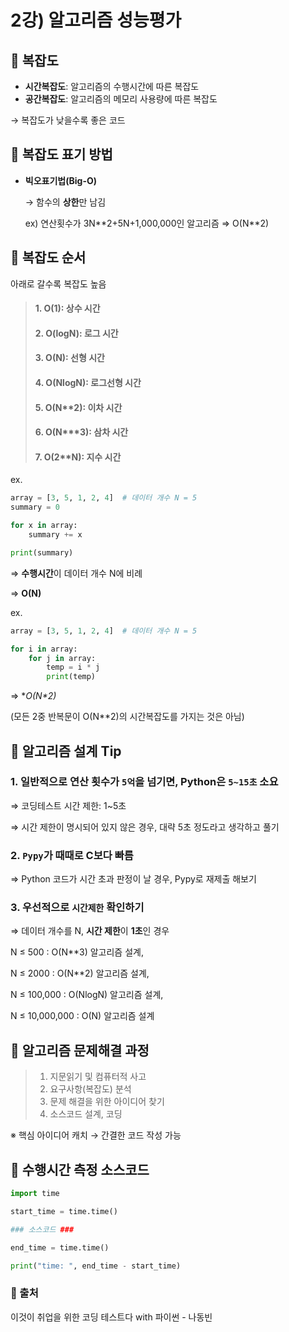 # 2강) 알고리즘 성능평가


## 📍 복잡도

- **시간복잡도**: 알고리즘의 수행시간에 따른 복잡도
- **공간복잡도**: 알고리즘의 메모리 사용량에 따른 복잡도

→ 복잡도가 낮을수록 좋은 코드

## 📍 복잡도 표기 방법

- **빅오표기법(Big-O)**

  → 함수의 **상한**만 남김

  ex) 연산횟수가 3N\**2+5N+1,000,000인 알고리즘 ⇒ O(N**2)


## 📍 복잡도 순서

아래로 갈수록 복잡도 높음

> #### 1. O(1): 상수 시간
> #### 2. O(logN): 로그 시간
> #### 3. O(N): 선형 시간
> #### 4. O(NlogN): 로그선형 시간
> #### 5. O(N**2): 이차 시간
> #### 6. O(N***3): 삼차 시간
> #### 7. O(2**N): 지수 시간

ex.

```python
array = [3, 5, 1, 2, 4]  # 데이터 개수 N = 5
summary = 0

for x in array:
	summary += x

print(summary)
```

⇒ **수행시간**이 데이터 개수 N에 비례

⇒ **O(N)**

ex.

```python
array = [3, 5, 1, 2, 4]  # 데이터 개수 N = 5

for i in array:
	for j in array:
		temp = i * j
		print(temp)
```

⇒ **O(N\**2)**

(모든 2중 반복문이 O(N**2)의 시간복잡도를 가지는 것은 아님)

## 📍 알고리즘 설계 Tip

### 1. 일반적으로 연산 횟수가 `5억`을 넘기면, Python은 `5~15초` 소요

   ⇒ 코딩테스트 시간 제한: 1~5초

   ⇒ 시간 제한이 명시되어 있지 않은 경우, 대략 5초 정도라고 생각하고 풀기

### 2. `Pypy`가 때때로 C보다 빠름

   ⇒ Python 코드가 시간 초과 판정이 날 경우, Pypy로 재제출 해보기

### 3. 우선적으로 `시간제한` 확인하기

   ⇒ 데이터 개수를 N, **시간 제한**이 **1초**인 경우

   N ≤ 500 : O(N**3) 알고리즘 설계,

   N ≤ 2000 : O(N**2) 알고리즘 설계,

   N ≤ 100,000 : O(NlogN) 알고리즘 설계,

   N ≤ 10,000,000 : O(N) 알고리즘 설계


## 📍 알고리즘 문제해결 과정

> 1. 지문읽기 및 컴퓨터적 사고
> 2. 요구사항(복잡도) 분석
> 3. 문제 해결을 위한 아이디어 찾기
> 4. 소스코드 설계, 코딩

※ 핵심 아이디어 캐치 → 간결한 코드 작성 가능

## 📍 수행시간 측정 소스코드

```python
import time

start_time = time.time()

### 소스코드 ###

end_time = time.time()

print("time: ", end_time - start_time)
```


### 📍 출처
이것이 취업을 위한 코딩 테스트다 with 파이썬 - 나동빈
